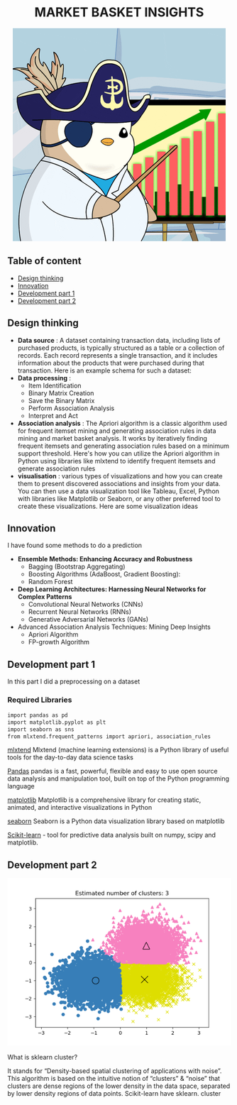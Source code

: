 <h1 align="center"> MARKET BASKET INSIGHTS </h1>

<p align="center">
<a>
    <img alt="MARKET" src="sources/ECE.gif">
 </a>
  </p>

## Table of content
- [Design thinking](#design-thinking)
- [Innovation](#innovation)
- [Development part 1](#development-part-1)
- [Development part 2](#development-part-2)

## Design thinking
- **Data source** : A dataset containing transaction data, including lists of purchased products, is typically structured as a table or a collection of records. Each record represents a single transaction, and it includes information about the products that were purchased during that transaction. Here is an example schema for such a dataset:
- **Data processing** :
   - Item Identification
   - Binary Matrix Creation
   - Save the Binary Matrix
   - Perform Association Analysis
   - Interpret and Act
- **Association analysis** : The Apriori algorithm is a classic algorithm used for frequent itemset mining and generating association rules in data mining and market basket analysis. It works by iteratively finding frequent itemsets and generating association rules based on a minimum support threshold. Here's how you can utilize the Apriori algorithm in Python using libraries like mlxtend to identify frequent itemsets and generate association
rules
- **visualisation** : various types of visualizations and how you can create them to present discovered associations and insights from your data. You can then use a data visualization tool like Tableau, Excel, Python with libraries like Matplotlib or Seaborn, or any other preferred tool to create these visualizations. Here are some visualization ideas

## Innovation

<p>I have found some methods to do a prediction</p>

- **Ensemble Methods: Enhancing Accuracy and Robustness**
   - Bagging (Bootstrap Aggregating)
   - Boosting Algorithms (AdaBoost, Gradient Boosting):
   - Random Forest
-  **Deep Learning Architectures: Harnessing Neural Networks for Complex
Patterns**
   - Convolutional Neural Networks (CNNs)
   - Recurrent Neural Networks (RNNs)
   - Generative Adversarial Networks (GANs)
- Advanced Association Analysis Techniques: Mining Deep Insights
   - Apriori Algorithm
   - FP-growth Algorithm
## Development part 1

<p>In this part I did a preprocessing on a dataset </p>

### Required Libraries 
```
import pandas as pd
import matplotlib.pyplot as plt
import seaborn as sns
from mlxtend.frequent_patterns import apriori, association_rules
```
[mlxtend](https://rasbt.github.io/mlxtend/) Mlxtend (machine learning extensions) is a Python library of useful tools for the day-to-day data science tasks

[Pandas](https://pandas.pydata.org/) pandas is a fast, powerful, flexible and easy to use open source data analysis and manipulation tool, built on top of the Python programming language

[matplotlib](https://matplotlib.org/) Matplotlib is a comprehensive library for creating static, animated, and interactive visualizations in Python

[seaborn](https://seaborn.pydata.org/) Seaborn is a Python data visualization library based on matplotlib

[Scikit-learn](https://github.com/scikit-learn/scikit-learn) - tool for predictive data analysis built on numpy, scipy and matplotlib.

## Development part 2

  <p align="left" width="100%">
    <img  src="/sources/cluster.png">
</p>

<p>
  What is sklearn cluster?
  
It stands for “Density-based spatial clustering of applications with noise”. This algorithm is based on the intuitive notion of “clusters” & “noise” that clusters are dense regions of the lower density in the data space, separated by lower density regions of data points. Scikit-learn have sklearn. cluster
</p>




